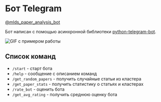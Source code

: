 # Бот Telegram
[@mlds_paper_analysis_bot](https://t.me/mlds_paper_analysis_bot)

Бот написан с помощью асинхронной библиотеки [python-telegram-bot](https://docs.python-telegram-bot.org/en/v20.7/).

![GIF с примером работы](https://github.com/taiypeo/mlds-project/assets/4065977/ce6407bf-4ef0-41bf-ab25-507e7ad2d894)

## Список команд
- `/start` - старт бота
- `/help` - сообщение с описанием команд
- `/get_random_papers` - получить случайные статьи из кластера
- `/get_paper_stats` - получить статистику о статьях и кластерах
- `/rate_bot` - оценить бота
- `/get_avg_rating` - получить среднюю оценку бота

